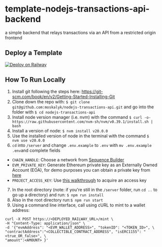 # template-nodejs-transactions-api-backend
a simple backend that relays transactions via an API from a restricted origin frontend

## Deploy a Template
[![Deploy on Railway](https://railway.app/button.svg)](https://railway.app/template/EzeuAo)

## How To Run Locally
1. Install git following the steps here: https://git-scm.com/book/en/v2/Getting-Started-Installing-Git
2. Clone down the repo with: `$ git clone git@github.com:moskalyk/nodejs-transactions-api.git` and go into the folder with `$ cd nodejs-transactions-api`
3. Install node version manager (i.e. nvm) with the command `$ curl -o- https://raw.githubusercontent.com/nvm-sh/nvm/v0.39.1/install.sh | bash`
4. Install a version of node: `$ nvm install v20.0.0`
5. Use the installed version of node in the terminal with the command `$ nvm use v20.0.0` 
6. `cd` into `/server` and change `.env.example` to `.env` with `mv .env.example .env`and complete fields
- `CHAIN_HANDLE`: Choose a network from [Sequence Builder](https://sequence.build)
- `EVM_PRIVATE_KEY`: Generate Ethereum private key as an Externally Owned Account (EOA), for demo purposes you can obtain a private key from [here](https://sequence-ethauthproof-viewer.vercel.app/)
- `PROJECT_ACCESS_KEY`: Use [this walkthrough](https://docs.sequence.xyz/solutions/builder/getting-started#claim-an-api-access-key) to acquire an access key 
7. In the root directory (note: if you're still in the `/server` folder, run `cd ..` to go up a directory) and run: `$ npm run install`
8. Also in the root directory run:`$ npm run start`
9. Using a command line interface, call using cURL to mint to a wallet address:

```shell
curl -X POST https://<DEPLOYED_RAILWAY_URL>/mint \
-H "Content-Type: application/json" \
-d '{"evmAddress": "<EVM_WALLET_ADDRESS>", "tokenID": "<TOKEN_ID>", \
"contractAddress":"<COLLECTIBLE_CONTRACT_ADDRESS", "isERC1155": "<true_OR_false>", \
"amount":<AMOUNT> }'
```
